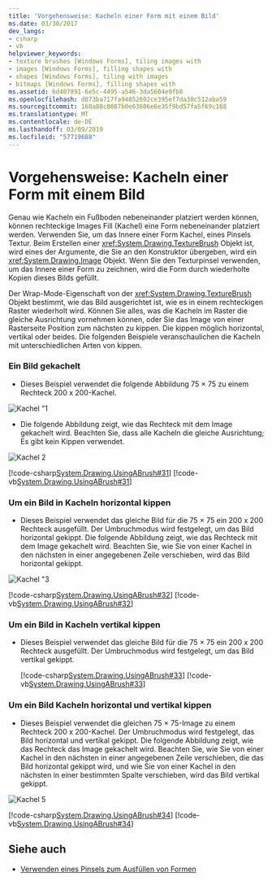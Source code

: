 ```yaml
---
title: 'Vorgehensweise: Kacheln einer Form mit einem Bild'
ms.date: 03/30/2017
dev_langs:
- csharp
- vb
helpviewer_keywords:
- texture brushes [Windows Forms], tiling images with
- images [Windows Forms], filling shapes with
- shapes [Windows Forms], tiling with images
- bitmaps [Windows Forms], filling shapes with
ms.assetid: 6d407891-6e5c-4495-a546-3da5604e9fb8
ms.openlocfilehash: d873ba717fa94852692ce395ef7da30c512aba59
ms.sourcegitcommit: 160a88c8087b0e63606e6e35f9bd57fa5f69c168
ms.translationtype: MT
ms.contentlocale: de-DE
ms.lasthandoff: 03/09/2019
ms.locfileid: "57719688"
---
```

# <a name="how-to-tile-a-shape-with-an-image"></a>Vorgehensweise: Kacheln einer Form mit einem Bild
Genau wie Kacheln ein Fußboden nebeneinander platziert werden können, können rechteckige Images Fill (Kachel) eine Form nebeneinander platziert werden. Verwenden Sie, um das Innere einer Form Kachel, eines Pinsels Textur. Beim Erstellen einer <xref:System.Drawing.TextureBrush> Objekt ist, wird eines der Argumente, die Sie an den Konstruktor übergeben, wird ein <xref:System.Drawing.Image> Objekt. Wenn Sie den Texturpinsel verwenden, um das Innere einer Form zu zeichnen, wird die Form durch wiederholte Kopien dieses Bilds gefüllt.  
  
 Der Wrap-Mode-Eigenschaft von der <xref:System.Drawing.TextureBrush> Objekt bestimmt, wie das Bild ausgerichtet ist, wie es in einem rechteckigen Raster wiederholt wird. Können Sie alles, was die Kacheln im Raster die gleiche Ausrichtung vornehmen können, oder Sie das Image von einer Rasterseite Position zum nächsten zu kippen. Die kippen möglich horizontal, vertikal oder beides. Die folgenden Beispiele veranschaulichen die Kacheln mit unterschiedlichen Arten von kippen.  
  
### <a name="to-tile-an-image"></a>Ein Bild gekachelt  
  
-   Dieses Beispiel verwendet die folgende Abbildung 75 × 75 zu einem Rechteck 200 x 200-Kachel.  
  
 ![Kachel "1](./media/tile1.gif "tile1")  
  
-   Die folgende Abbildung zeigt, wie das Rechteck mit dem Image gekachelt wird. Beachten Sie, dass alle Kacheln die gleiche Ausrichtung; Es gibt kein Kippen verwendet.  
  
 ![Kachel 2](./media/tile2.gif "tile2")  
  
 [!code-csharp[System.Drawing.UsingABrush#31](~/samples/snippets/csharp/VS_Snippets_Winforms/System.Drawing.UsingABrush/CS/Class1.cs#31)]
 [!code-vb[System.Drawing.UsingABrush#31](~/samples/snippets/visualbasic/VS_Snippets_Winforms/System.Drawing.UsingABrush/VB/Class1.vb#31)]  
  
### <a name="to-flip-an-image-horizontally-while-tiling"></a>Um ein Bild in Kacheln horizontal kippen  
  
-   Dieses Beispiel verwendet das gleiche Bild für die 75 × 75 ein 200 x 200 Rechteck ausgefüllt. Der Umbruchmodus wird festgelegt, um das Bild horizontal gekippt. Die folgende Abbildung zeigt, wie das Rechteck mit dem Image gekachelt wird. Beachten Sie, wie Sie von einer Kachel in den nächsten in einer angegebenen Zeile verschieben, wird das Bild horizontal gekippt.  
  
 ![Kachel "3](./media/tile3.gif "tile3")  
  
 [!code-csharp[System.Drawing.UsingABrush#32](~/samples/snippets/csharp/VS_Snippets_Winforms/System.Drawing.UsingABrush/CS/Class1.cs#32)]
 [!code-vb[System.Drawing.UsingABrush#32](~/samples/snippets/visualbasic/VS_Snippets_Winforms/System.Drawing.UsingABrush/VB/Class1.vb#32)]  
  
### <a name="to-flip-an-image-vertically-while-tiling"></a>Um ein Bild in Kacheln vertikal kippen  
  
-   Dieses Beispiel verwendet das gleiche Bild für die 75 × 75 ein 200 x 200 Rechteck ausgefüllt. Der Umbruchmodus wird festgelegt, um das Bild vertikal gekippt.  
  
     [!code-csharp[System.Drawing.UsingABrush#33](~/samples/snippets/csharp/VS_Snippets_Winforms/System.Drawing.UsingABrush/CS/Class1.cs#33)]
     [!code-vb[System.Drawing.UsingABrush#33](~/samples/snippets/visualbasic/VS_Snippets_Winforms/System.Drawing.UsingABrush/VB/Class1.vb#33)]  
  
### <a name="to-flip-an-image-horizontally-and-vertically-while-tiling"></a>Um ein Bild Kacheln horizontal und vertikal kippen  
  
-   Dieses Beispiel verwendet die gleichen 75 × 75-Image zu einem Rechteck 200 x 200-Kachel. Der Umbruchmodus wird festgelegt, das Bild horizontal und vertikal gekippt. Die folgende Abbildung zeigt, wie das Rechteck das Image gekachelt wird. Beachten Sie, wie Sie von einer Kachel in den nächsten in einer angegebenen Zeile verschieben, die das Bild horizontal gekippt wird, und wie Sie von einer Kachel in den nächsten in einer bestimmten Spalte verschieben, wird das Bild vertikal gekippt.  
  
 ![Kachel 5](./media/tile5.gif "tile5")  
  
 [!code-csharp[System.Drawing.UsingABrush#34](~/samples/snippets/csharp/VS_Snippets_Winforms/System.Drawing.UsingABrush/CS/Class1.cs#34)]
 [!code-vb[System.Drawing.UsingABrush#34](~/samples/snippets/visualbasic/VS_Snippets_Winforms/System.Drawing.UsingABrush/VB/Class1.vb#34)]  
  
## <a name="see-also"></a>Siehe auch
- [Verwenden eines Pinsels zum Ausfüllen von Formen](using-a-brush-to-fill-shapes.md)
